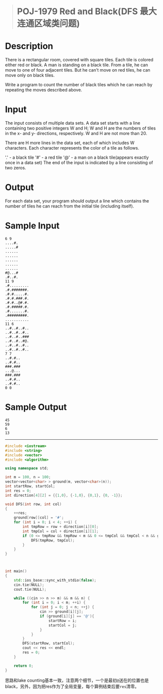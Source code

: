 > # POJ-1979 Red and Black(DFS 最大连通区域类问题)

# Description

There is a rectangular room, covered with square tiles. Each tile is colored either red or black. A man is standing on a black tile. From a tile, he can move to one of four adjacent tiles. But he can't move on red tiles, he can move only on black tiles.

Write a program to count the number of black tiles which he can reach by repeating the moves described above.

# Input

The input consists of multiple data sets. A data set starts with a line containing two positive integers W and H; W and H are the numbers of tiles in the x- and y- directions, respectively. W and H are not more than 20.

There are H more lines in the data set, each of which includes W characters. Each character represents the color of a tile as follows.

'.' - a black tile
'#' - a red tile
'@' - a man on a black tile(appears exactly once in a data set)
The end of the input is indicated by a line consisting of two zeros.

# Output

For each data set, your program should output a line which contains the number of tiles he can reach from the initial tile (including itself).

# Sample Input

```
6 9
....#.
.....#
......
......
......
......
......
#@...#
.#..#.
11 9
.#.........
.#.#######.
.#.#.....#.
.#.#.###.#.
.#.#..@#.#.
.#.#####.#.
.#.......#.
.#########.
...........
11 6
..#..#..#..
..#..#..#..
..#..#..###
..#..#..#@.
..#..#..#..
..#..#..#..
7 7
..#.#..
..#.#..
###.###
...@...
###.###
..#.#..
..#.#..
0 0
```

# Sample Output

```
45
59
6
13
```

----

```c++
#include <iostream>
#include <string>
#include <vector>
#include <algorithm>

using namespace std;

int m = 100, n = 100;
vector<vector<char> > ground(m, vector<char>(n));
int startRow, startCol;
int res = 0;
int direction[4][2] = {{1,0}, {-1,0}, {0,1}, {0, -1}};

void DFS(int row, int col) 
{
    ++res;
    ground[row][col] = '#';
    for (int i = 0; i < 4; ++i) {
        int tmpRow = row + direction[i][0];
        int tmpCol = col + direction[i][1];
        if (0 <= tmpRow && tmpRow < m && 0 <= tmpCol && tmpCol < n && ground[tmpRow][tmpCol] == '.'){
            DFS(tmpRow, tmpCol);
        }
    }
}



int main()
{
    std::ios_base::sync_with_stdio(false);
    cin.tie(NULL);
    cout.tie(NULL);

    while ((cin >> n >> m) && m && n) {
        for (int i = 0; i < m; ++i) {
            for (int j = 0; j < n; ++j) {
                cin >> ground[i][j];
                if (ground[i][j] == '@'){
                    startRow = i;
                    startCol = j;
                }
            }
        }
        DFS(startRow, startCol);
        cout << res << endl;
        res = 0;
    }

    return 0;
}
```

思路和lake counting基本一致，注意两个细节，一个是最初`@`送在的位置也是black，另外，因为把res作为了全局变量，每个算例结束后要`res`清零。
